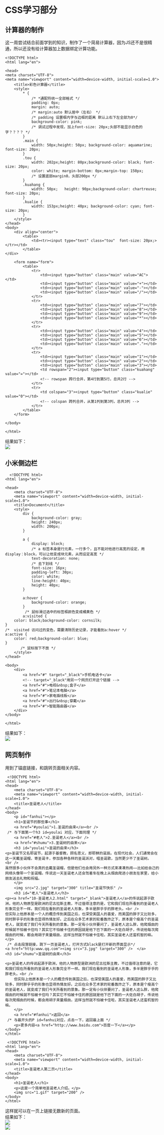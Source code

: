 # CSS学习部分  
## 计算器的制作  
这一周尝试结合前面学到的知识，制作了一个简易计算器，因为JS还不是很精通，所以还没有给计算器加上数据绑定计算功能。  
```
<!DOCTYPE html>
<html lang="en">

<head>
<meta charset="UTF-8">
<meta name="viewport" content="width=device-width, initial-scale=1.0">
    <title>彩色计算器</title>
    <style>
        * {
            /* *通配符统一全部格式 */
            padding: 0px;
            margin: auto;
            /* margin:auto 默认居中（左右） */
            /* padding 设置框内字与边框的距离 默认上右下左全部为0*/
            background-color: pink;
            /* 调试过程中发现，加上font-size: 20px;头部不能显示白色的字？？？？ */
        }
        .main {
            width: 50px;height: 50px; background-color: aquamarine; font-size: 20px;
        }
        .tou {
            width: 202px;height: 80px;background-color: black; font-size: 20px;
            color: white; margin-bottom: 0px;margin-top: 150px;
            /* 设置底部margin0，头部200px */
        }
        .kuahang {
            width: 50px;   height: 90px;background-color: chartreuse; font-size: 20px;
        }
        .kualie {
            width: 153px;height: 40px; background-color: cyan; font-size: 20px;
        }
    </style>
</head>
<body>
    <div align="center">
        <table>
            <td><tr><input type="text" class="tou"  font-size: 20px;> </tr></td>
        </table>
</div>

    <form name="form">
        <table>
            <tr>
                <td><input type="button" class="main" value="AC"> </td>
                <td><input type="button" class="main" value="+"></td>
                <td><input type="button" class="main" value="-"></td>
                <td><input type="button" class="main" value="/"></td>
            </tr>
            <tr>
                <td><input type="button" class="main" value="7"></td>
                <td><input type="button" class="main" value="8"></td>
                <td><input type="button" class="main" value="9"></td>
                <td><input type="button" class="main" value="*"></td>
            </tr>
            <tr>
                <td><input type="button" class="main" value="4"></td>
                <td><input type="button" class="main" value="5"></td>
                <td><input type="button" class="main" value="6"></td>
                <td><input type="button" class="main" value="."></td>
            </tr>
            <tr>
                <td><input type="button" class="main" value="1"></td>
                <td><input type="button" class="main" value="2"></td>
                <td><input type="button" class="main" value="3"></td>
                <td rowspan="2"><input type="button" class="kuahang" value="="></td>
                <!-- rowspan 跨行合并，第4行到第5行，总共2行 -->
            </tr>
            <tr>
                <td colspan="3"><input type="button" class="kualie" value="0"></td>
                <!-- colspan 跨列合并，从第1列到第3列，总共3列 -->
            </tr>
        </table>
    </form>

</body>

</html>
```
结果如下：  
![](https://m.qpic.cn/psc?/V10OQot13yzIbG/ruAMsa53pVQWN7FLK88i5mzM3eWewmY8QV5z.1fBs32ak1ATpKWo82OTOUDNzivJkVcl55zR9lhDJ82A5eiYLuK4Y7ohnEyOPMCujMClvGs!/mnull&bo=UQXVAgAAAAADB6E!&rf=photolist&t=5)   
## 小米侧边栏  
```  
  <!DOCTYPE html>
<html lang="en">

<head>
    <meta charset="UTF-8">
    <meta name="viewport" content="width=device-width, initial-scale=1.0">
    <title>Document</title>
    <style>
        div {
            background-color: gray;
            height: 240px;
            width: 200px;
        }

        a {
            display: block;
            /* a 标签本身是行元素，一行多个，且不能对他进行高宽的设定，用display：block，可以让他变成块元素，从而设定高宽 */
            text-decoration: none;
            /* 去下划线 */
            font-size: 16px;
            padding-left: 30px;
            color: white;
            line-height: 40px;
            height: 40px;
        }

        a:hover {
            background-color: orange;
        }
         /* 鼠标滑过选中的标签框颜色变成橘黄色 */
        a:visited {
    color: black;background-color: cornsilk;
}
/*  visited 访问过的变色，需要清除历史记录，才能看到a:hover */ 
a:active {
    color: red;background-color: blue;
}
       /* 鼠标按下不放 */
    </style>
</head>

<body>
    <div>
        <a href="#" target="_black">手机电话卡</a>
        <!-- target="_black"用另一个网页打开这个链接 -->
        <a href="#">电视&nbsp;盒子</a>
        <a href="#">笔记本电脑</a>
        <a href="#">家电插线板</a>
        <a href="#">出行&nbsp;穿戴</a>
        <a href="#">智能路由器</a>
    </div>
</body>

</html>
```   
结果如下：  
![](https://m.qpic.cn/psc?/V10OQot13yzIbG/ruAMsa53pVQWN7FLK88i5r4UviROblczEB8NzkWt07e1Tg*1zt0HHJW8WQROmqId72GD0c3Z9q9x9la4GpOHzD*hU*ZAco8y0d8hfgLcLog!/mnull&bo=WQK2AgAAAAADB80!&rf=photolist&t=5)  
## 网页制作  
用到了锚底链接，和跳转页面相关内容。
```   
 <!DOCTYPE html>
<html lang="en">
<head>
    <meta charset="UTF-8">
    <meta name="viewport" content="width=device-width, initial-scale=1.0">
    <title>圣诞老人</title>
</head>
<body>
    <p id="fanhui"></p>
    <h1>圣诞节的那些事</h1>
    <a href="#youlai">1.圣诞的由来</a><br />
 /* 与下面第一个h3 id=youlai 对应，下面同理 */
    <a href="#老人">2.圣诞老人</a><br />
    <a href="#shumu">3.圣诞树的由来</a>
    <h3 id="youlai">圣诞的由来</h3>
<p>圣诞节又名耶诞节，起源于基督教，顾名思义，即耶稣的诞辰。在现代社会，人们通常会在这一天戴圣诞帽，寄圣诞卡，参加各种各样的圣诞派对，唱圣诞歌，当然更少不了圣诞树。
<br />
虽然很多小伙伴不会真的去戴圣诞帽，但是他们也会用另外一种方式来凑凑热闹——比如给自己的网络头像带一个圣诞帽。传说这一天圣诞老人还会驾着车在晚上从烟囱爬进小朋友在家里，给小朋友送去礼物和祝福。
    </p>
    <img src="2.jpg" target="300" title="圣诞节快乐" />
    <h3 id="老人">圣诞老人</h3>
<p><a href="10-圣诞老人2.html" target="_blank">圣诞老人</a>的传说起源于欧洲，他的人物原型是欧洲的尼古拉斯主教，不过值得注意的是，它和我们现在所看到的圣诞老人形象完全不一样。我们现在看到的圣诞老人形象，多半是胖乎乎的胖老头。<br />
但实际上他原本是一个人的概念传到美国之后，也深受美国人的喜爱，而美国的胖子又比较多，同时胖乎乎的形象也显得热情友好。之后在众多艺术家的轮番轰炸之下，原本是个瘦高个的圣诞老人，就变成了我们今天所看到的景象。那一定有小伙伴要问了，圣诞老人这么胖，他爬烟囱的时候就不怕被卡住吗？其实它不怕被卡住的原因就是他下巴下面的一大佐白胡子，传说他每次爬烟囱的时候，都会用胡子来量烟囱，这样当然就不怕被卡住啦，其实圣诞老人还蛮机智的嘛。
</p>
 /* 点击段落链接，跳下一页圣诞老人，打开方式black是打开新的界面显示*/
<a href="http:www.qq.com"><img src="3.jpg" target="300" />  </a>
<h3 id="shumu">圣诞树的由来</h3>
  
<p>圣诞老人的传说起源于欧洲，他的人物原型是欧洲的尼古拉斯主教，不过值得注意的是，它和我们现在所看到的圣诞老人形象完全不一样。我们现在看到的圣诞老人形象，多半是胖乎乎的胖老头。<br />
    但实际上他原本是一个人的概念传到美国之后，也深受美国人的喜爱，而美国的胖子又比较多，同时胖乎乎的形象也显得热情友好。之后在众多艺术家的轮番轰炸之下，原本是个瘦高个的圣诞老人，就变成了我们今天所看到的景象。那一定有小伙伴要问了，圣诞老人这么胖，他爬烟囱的时候就不怕被卡住吗？其实它不怕被卡住的原因就是他下巴下面的一大佐白胡子，传说他每次爬烟囱的时候，都会用胡子来量烟囱，这样当然就不怕被卡住啦，其实圣诞老人还蛮机智的嘛。
    </p>
    <a href="#fanhui">返回</a>
 /* 与最开头的P id=fanhui对应，点击一下，返回最上面 */
    <p>更多内容<a href="http://www.baidu.com">百度一下</a></p>
</body>
</html> 
``` 
```  
 <!DOCTYPE html>
<html lang="en">
<head>
    <meta charset="UTF-8">
    <meta name="viewport" content="width=device-width, initial-scale=1.0">
    <title>圣诞老人第二页</title>
</head>
<body>
    <h1>圣诞老人</h1>
    <p>这是一个简单地圣诞老人介绍。</p>
    <img src="1.gif" target="200" />
</body>
</html> 
 ```   
这样就可以在一页上链接无数新的页面。  
结果如下：  
![](https://m.qpic.cn/psc?/V10OQot13yzIbG/ruAMsa53pVQWN7FLK88i5kv*e84TBnz4K.U7egj6cMZrEioiTv1Ff8*rGt8lLuPSHnjgirLWAJdFGXKkkft28N7JFU2pySlRy6QJlfNgbZE!/mnull&bo=WgbYAgAAAAADB6Q!&rf=photolist&t=5)  
![](https://m.qpic.cn/psc?/V10OQot13yzIbG/ruAMsa53pVQWN7FLK88i5kv*e84TBnz4K.U7egj6cMYWDSPmPAc1Rt0JmlyLToVCc50yo.lIHgtLlQaWRPdISKNhGVJQ9Ddfi7nw*x2i2As!/mnull&bo=SQLPAgAAAAADB6Q!&rf=photolist&t=5)

  
   

  
  

  
 
  


  
  
  

 
  



  
  

